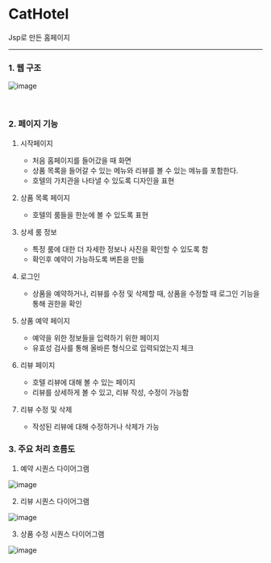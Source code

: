 # CatHotel
Jsp로 만든 홈페이지


----------------

### 1.  웹 구조

![image](https://user-images.githubusercontent.com/56467808/135747793-990b3a8d-e9d1-4d15-918d-3fbfca29e20c.png)

<br>

### 2. 페이지 기능

1. 시작페이지
    - 처음 홈페이지를 들어갔을 때 화면
    - 상품 목록을 들어갈 수 있는 메뉴와 리뷰를 볼 수 있는 메뉴를 포함한다.
    - 호텔의 가치관을 나타낼 수 있도록 디자인을 표현

2.  상품 목록 페이지
    - 호텔의 룸들을 한눈에 볼 수 있도록 표현
3. 상세 룸 정보
    - 특정 룸에 대한 더 자세한 정보나 사진을 확인할 수 있도록 함
    - 확인후 예약이 가능하도록 버튼을 만듦
4. 로그인
    - 상품을 예약하거나, 리뷰를 수정 및 삭제할 때, 상품을 수정할 때 로그인 기능을 통해 권한을 확인
5.  상품 예약 페이지
    - 예약을 위한 정보들을 입력하기 위한 페이지
    - 유효성 검사를 통해 올바른 형식으로 입력되었는지 체크

6.  리뷰 페이지
    - 호텔 리뷰에 대해 볼 수 있는 페이지
    - 리뷰를 상세하게 볼 수 있고, 리뷰 작성, 수정이 가능함
7. 리뷰 수정 및 삭제
    - 작성된 리뷰에 대해 수정하거나 삭제가 가능

### 3. 주요 처리 흐름도

1.  예약 시퀀스 다이어그램

![image](https://user-images.githubusercontent.com/56467808/135747859-0a1fdbec-257b-4770-b21c-3de2c5e1967c.png)

2.  리뷰 시퀀스 다이어그램 

![image](https://user-images.githubusercontent.com/56467808/135747893-03296184-566f-487e-9fe5-167ddfb77059.png)


3.  상품 수정 시퀀스 다이어그램 

![image](https://user-images.githubusercontent.com/56467808/135747902-81bd101e-c8a9-4c9f-8152-d7445cf22bca.png)




